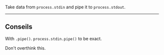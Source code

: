Take data from `process.stdin` and pipe it to `process.stdout`.

----------------------------------------------------------------------
## Conseils

With `.pipe()`. `process.stdin.pipe()` to be exact.

Don't overthink this.
